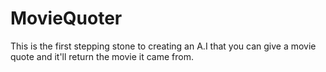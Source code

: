 # MovieQuoter
This is the first stepping stone to creating an A.I that you can give a movie quote and it'll return the movie it came from. 
